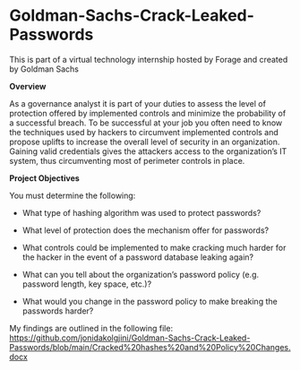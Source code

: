 # Goldman-Sachs-Crack-Leaked-Passwords
This is part of a virtual technology internship hosted by Forage and created by Goldman Sachs 


**Overview**

As a governance analyst it is part of your duties to assess the level of protection offered by implemented controls and minimize the probability of a successful breach. To be successful at your job you often need to know the techniques used by hackers to circumvent implemented controls and propose uplifts to increase the overall level of security in an organization. Gaining valid credentials gives the attackers access to the organization’s IT system, thus circumventing most of perimeter controls in place.


**Project Objectives**

You must determine the following:

- What type of hashing algorithm was used to protect passwords?

- What level of protection does the mechanism offer for passwords?

- What controls could be implemented to make cracking much harder for the hacker in the event of a password database leaking again?

- What can you tell about the organization’s password policy (e.g. password length, key space, etc.)?

- What would you change in the password policy to make breaking the passwords harder? 


My findings are outlined in the following file: https://github.com/jonidakolgjini/Goldman-Sachs-Crack-Leaked-Passwords/blob/main/Cracked%20hashes%20and%20Policy%20Changes.docx


